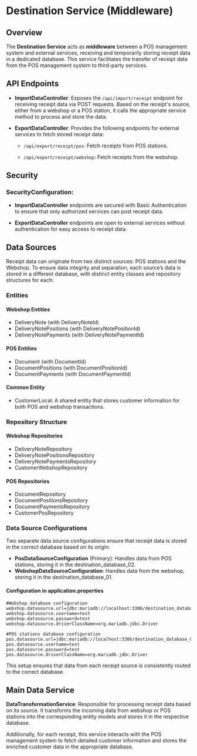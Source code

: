 # Destination Service (Middleware)

## Overview

The **Destination Service** acts as **middleware** between a POS management system and external services, receiving and temporarily storing receipt data in a dedicated database. This service facilitates the transfer of receipt data from the POS management system to third-party services.

## API Endpoints

* **ImportDataController**: Exposes the `/api/import/receipt` endpoint for receiving receipt data via POST requests. Based on the receipt's source, either from a webshop or a POS station, it calls the appropriate service method to process and store the data.

* **ExportDataController**: Provides the following endpoints for external services to fetch stored receipt data:

  * `/api/export/receipt/pos`: Fetch receipts from POS stations.

  * `/api/export/receipt/webshop`: Fetch receipts from the webshop.
  
## Security 

### SecurityConfiguration:

* **ImportDataController** endpoints are secured with Basic Authentication to ensure that only authorized services can post receipt data. 

* **ExportDataController** endpoints are open to external services without authentication for easy access to receipt data.

## Data Sources

Receipt data can originate from two distinct sources: POS stations and the Webshop. To ensure data integrity and separation, each source’s data is stored in a different database, with distinct entity classes and repository structures for each:

### Entities 

#### Webshop Entities

* DeliveryNote (with DeliveryNoteId)
* DeliveryNotePositions (with DeliveryNotePositionId)
* DeliveryNotePayments (with DeliveryNotePaymentId)

#### POS Entities

* Document (with DocumentId)
* DocumentPositions (with DocumentPositionId)
* DocumentPayments (with DocumentPaymentId)

#### Common Entity

* CustomerLocal: A shared entity that stores customer information for both POS and webshop transactions.

### Repository Structure

#### Webshop Repositories

* DeliveryNoteRepository
* DeliveryNotePositionsRepository
* DeliveryNotePaymentsRepository
* CustomerWebshopRepository

#### POS Repositories

* DocumentRepository
* DocumentPositionsRepository
* DocumentPaymentsRepository
* CustomerPosRepository

### Data Source Configurations

Two separate data source configurations ensure that receipt data is stored in the correct database based on its origin:

* **PosDataSourceConfiguration** (Primary): Handles data from POS stations, storing it in the destination_database_02.
* **WebshopDataSourceConfiguration**: Handles data from the webshop, storing it in the destination_database_01.

#### Configuration in application.properties

```properties
#Webshop database configuration
webshop.datasource.url=jdbc:mariadb://localhost:3306/destination_database_01
webshop.datasource.username=test
webshop.datasource.password=test
webshop.datasource.driverClassName=org.mariadb.jdbc.Driver

#POS stations database configuration
pos.datasource.url=jdbc:mariadb://localhost:3306/destination_database_02
pos.datasource.username=test
pos.datasource.password=test
pos.datasource.driverClassName=org.mariadb.jdbc.Driver
```

This setup ensures that data from each receipt source is consistently routed to the correct database.

## Main Data Service

**DataTransformationService**: Responsible for processing receipt data based on its source. It transforms the incoming data from webshop or POS stations into the corresponding entity models and stores it in the respective database.

Additionally, for each receipt, this service interacts with the POS management system to fetch detailed customer information and stores the enriched customer data in the appropriate database.